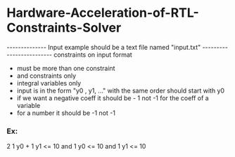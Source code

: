 # Hardware-Acceleration-of-RTL-Constraints-Solver

-------------- Input example should be a text file named "input.txt" -------------------------
constraints on input format
- must be more than one constraint
- and constraints only
- integral variables only
- input is in the form "y0 , y1, ..." with the same order should start with y0
- if we want a negative coeff it should be - 1 not -1 for the coeff of a variable
- for a number it should be -1 not -1
<h3>Ex:</h3>
<div>
2
1 y0 + 1 y1 <= 10
and
1 y0 <= 10
and
1 y1 <= 10
         </div>
